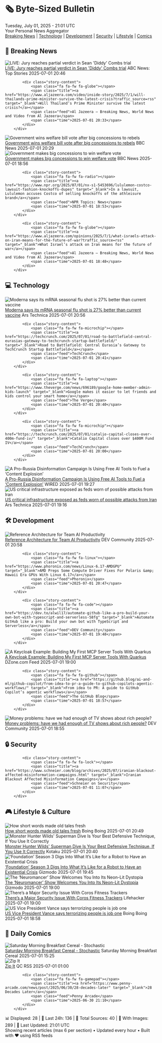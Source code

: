 <!-- Processing 54 RSS feeds at 2025-07-01 21:01:44 UTC -->
<!-- Processing: Saturday Morning Breakfast Cereal -->
<!-- Processing: Penny Arcade -->
<!-- Processing: Poorly Drawn Lines -->
<!-- Processing: Cyanide & Happiness -->
<!-- Processing: Questionable Content -->
<!-- Processing: Dinosaur Comics -->
<!-- Processing: CNN Top Stories -->
<!-- Processing: CNN Breaking News -->
<!-- Processing: BBC Breaking News -->
<!-- Processing: Al Jazeera Breaking News -->
<!-- Processing: NPR News -->
<!-- Processing: ABC News Breaking -->
<!-- Processing: NBC News Breaking -->
<!-- Processing: Guardian World News -->
<!-- Processing: TechCrunch -->
<!-- Processing: The Verge -->
<!-- Processing: Ars Technica -->
<!-- Processing: O'Reilly Radar -->
<!-- Processing: WIRED -->
<!-- Processing: Slashdot -->
<!-- Processing: Dev.to -->
<!-- Processing: StackOverflow Blog -->
<!-- Processing: Phoronix Linux News -->
<!-- Processing: It's FOSS -->
<!-- Processing: DistroWatch -->
<!-- Processing: Linux.com -->
<!-- Processing: Red Hat Blog -->
<!-- Processing: GitHub Blog -->
<!-- Processing: Martin Fowler -->
<!-- Processing: The Pragmatic Engineer -->
<!-- Processing: Kotaku -->
<!-- Processing: Boing Boing -->
<!-- Processing: Krebs on Security -->
<!-- Processing: Schneier on Security -->
<!-- Generated 14 new posts out of 34 feeds processed -->
<div class="newspaper-header">
    <h1 class="newspaper-title">🗞️ Byte-Sized Bulletin</h1>
    <div class="newspaper-date">Tuesday, July 01, 2025 - 21:01 UTC</div>
    <div class="newspaper-subtitle">Your Personal News Aggregator</div>
</div>

<div class="newspaper-nav">
    <a href="#breaking">Breaking News</a> |
    <a href="#tech">Technology</a> |
    <a href="#dev">Development</a> |
    <a href="#security">Security</a> |
    <a href="#lifestyle">Lifestyle</a> |
    <a href="#webcomics">Comics</a>
</div>

<div class="news-section breaking-news" id="breaking">
<h2 class="section-header">🚨 Breaking News</h2>
<div class="stories-container">
<div class="story">
            <img src="https://s.abcnews.com/images/US/abcnewsl2-abc-ml-250107_1736267930623_hpMain_4x3t_384.jpg" alt="LIVE:  Jury reaches partial verdict in Sean &#x27;Diddy&#x27; Combs trial" class="story-image" loading="lazy" onerror="this.style.display='none'">
            <div class="story-content">
                <span class="fa fa-fw fa-tv"></span>
                <span class="title"><a href="https://abcnews.go.com/Live/video/abcnews-live-41463246" target="_blank">LIVE:  Jury reaches partial verdict in Sean &#x27;Diddy&#x27; Combs trial</a></span>
                <span class="feed">ABC News: Top Stories</span>
                <span class="time">2025-07-01 20:46</span>
            </div>
        </div>
<div class="story">
            
            <div class="story-content">
                <span class="fa fa-fw fa-globe"></span>
                <span class="title"><a href="https://www.aljazeera.com/video/inside-story/2025/7/1/will-thailands-prime-minister-survive-the-latest-crisis?traffic_source=rss" target="_blank">Will Thailand’s Prime Minister survive the latest crisis?</a></span>
                <span class="feed">Al Jazeera – Breaking News, World News and Video from Al Jazeera</span>
                <span class="time">2025-07-01 20:33</span>
            </div>
        </div>
<div class="story">
            <img src="https://ichef.bbci.co.uk/ace/standard/240/cpsprodpb/a5c3/live/f7ea0850-56b3-11f0-9074-8989d8c97d87.jpg" alt="Government wins welfare bill vote after big concessions to rebels" class="story-image" loading="lazy" onerror="this.style.display='none'">
            <div class="story-content">
                <span class="fa fa-fw fa-flag"></span>
                <span class="title"><a href="https://www.bbc.com/news/articles/cly8877x3z2o" target="_blank">Government wins welfare bill vote after big concessions to rebels</a></span>
                <span class="feed">BBC News</span>
                <span class="time">2025-07-01 20:29</span>
            </div>
        </div>
<div class="story">
            <img src="https://ichef.bbci.co.uk/ace/standard/240/cpsprodpb/9b4d/live/abd9f630-56ab-11f0-9261-abd7e0261bf5.jpg" alt="Government makes big concessions to win welfare vote" class="story-image" loading="lazy" onerror="this.style.display='none'">
            <div class="story-content">
                <span class="fa fa-fw fa-flag"></span>
                <span class="title"><a href="https://www.bbc.com/news/articles/cly8877x3z2o" target="_blank">Government makes big concessions to win welfare vote</a></span>
                <span class="feed">BBC News</span>
                <span class="time">2025-07-01 18:56</span>
            </div>
        </div>
<div class="story">
            
            <div class="story-content">
                <span class="fa fa-fw fa-radio"></span>
                <span class="title"><a href="https://www.npr.org/2025/07/01/nx-s1-5453696/lululemon-costco-lawsuit-fashion-knockoffs-dupes" target="_blank">In a lawsuit, Lululemon accuses Costco of selling knockoffs of the athleisure brand</a></span>
                <span class="feed">NPR Topics: News</span>
                <span class="time">2025-07-01 18:53</span>
            </div>
        </div>
<div class="story">
            
            <div class="story-content">
                <span class="fa fa-fw fa-globe"></span>
                <span class="title"><a href="https://www.aljazeera.com/opinions/2025/7/1/what-israels-attack-on-iran-means-for-the-future-of-war?traffic_source=rss" target="_blank">What Israel’s attack on Iran means for the future of war</a></span>
                <span class="feed">Al Jazeera – Breaking News, World News and Video from Al Jazeera</span>
                <span class="time">2025-07-01 18:48</span>
            </div>
        </div>
</div>
</div>
<div class="news-section tech-news" id="tech">
<h2 class="section-header">💻 Technology</h2>
<div class="stories-container">
<div class="story">
            <img src="https://cdn.arstechnica.net/wp-content/uploads/2025/07/GettyImages-2158427559-500x500.jpg" alt="Moderna says its mRNA seasonal flu shot is 27% better than current vaccine" class="story-image" loading="lazy" onerror="this.style.display='none'">
            <div class="story-content">
                <span class="fa fa-fw fa-cog"></span>
                <span class="title"><a href="https://arstechnica.com/health/2025/07/moderna-says-its-mrna-seasonal-flu-shot-is-27-better-than-current-vaccine/" target="_blank">Moderna says its mRNA seasonal flu shot is 27% better than current vaccine</a></span>
                <span class="feed">Ars Technica</span>
                <span class="time">2025-07-01 20:56</span>
            </div>
        </div>
<div class="story">
            
            <div class="story-content">
                <span class="fa fa-fw fa-microchip"></span>
                <span class="title"><a href="https://techcrunch.com/2025/07/01/road-to-battlefield-central-eurasias-gateway-to-techcrunch-startup-battlefield/" target="_blank">Road to Battlefield: Central Eurasia’s Gateway to TechCrunch Startup Battlefield</a></span>
                <span class="feed">TechCrunch</span>
                <span class="time">2025-07-01 20:41</span>
            </div>
        </div>
<div class="story">
            
            <div class="story-content">
                <span class="fa fa-fw fa-laptop"></span>
                <span class="title"><a href="https://www.theverge.com/news/696189/google-home-member-admin-kids-launch" target="_blank">Google makes it easier to let friends and kids control your smart home</a></span>
                <span class="feed">The Verge</span>
                <span class="time">2025-07-01 20:40</span>
            </div>
        </div>
<div class="story">
            
            <div class="story-content">
                <span class="fa fa-fw fa-microchip"></span>
                <span class="title"><a href="https://techcrunch.com/2025/07/01/catalio-capital-closes-over-400m-fund-iv/" target="_blank">Catalio Capital closes over $400M Fund IV</a></span>
                <span class="feed">TechCrunch</span>
                <span class="time">2025-07-01 20:00</span>
            </div>
        </div>
<div class="story">
            <img src="https://media.wired.com/photos/68633341f7fb33b977c5d7e5/master/pass/politics_russiandisinfo_getty.jpg" alt="A Pro-Russia Disinformation Campaign Is Using Free AI Tools to Fuel a ‘Content Explosion’" class="story-image" loading="lazy" onerror="this.style.display='none'">
            <div class="story-content">
                <span class="fa fa-fw fa-bolt"></span>
                <span class="title"><a href="https://www.wired.com/story/pro-russia-disinformation-campaign-free-ai-tools/" target="_blank">A Pro-Russia Disinformation Campaign Is Using Free AI Tools to Fuel a ‘Content Explosion’</a></span>
                <span class="feed">WIRED</span>
                <span class="time">2025-07-01 19:27</span>
            </div>
        </div>
<div class="story">
            <img src="https://cdn.arstechnica.net/wp-content/uploads/2025/07/waste-water-treatment-plant-500x500.jpg" alt="US critical infrastructure exposed as feds worn of possible attacks from Iran" class="story-image" loading="lazy" onerror="this.style.display='none'">
            <div class="story-content">
                <span class="fa fa-fw fa-cog"></span>
                <span class="title"><a href="https://arstechnica.com/security/2025/07/feds-warn-of-possible-cyber-attacks-by-iran-on-us-critical-infrastructure/" target="_blank">US critical infrastructure exposed as feds worn of possible attacks from Iran</a></span>
                <span class="feed">Ars Technica</span>
                <span class="time">2025-07-01 19:16</span>
            </div>
        </div>
</div>
</div>
<div class="news-section dev-news" id="dev">
<h2 class="section-header">🛠️ Development</h2>
<div class="stories-container">
<div class="story">
            <img src="https://media2.dev.to/dynamic/image/width=800%2Cheight=%2Cfit=scale-down%2Cgravity=auto%2Cformat=auto/https%3A%2F%2Fdev-to-uploads.s3.amazonaws.com%2Fuploads%2Farticles%2Fm8sg64cbldiwlz1txf44.png" alt="Reference Architecture for Team AI Productivity" class="story-image" loading="lazy" onerror="this.style.display='none'">
            <div class="story-content">
                <span class="fa fa-fw fa-code"></span>
                <span class="title"><a href="https://dev.to/leading-edje/reference-architecture-for-team-ai-productivity-1dpi" target="_blank">Reference Architecture for Team AI Productivity</a></span>
                <span class="feed">DEV Community</span>
                <span class="time">2025-07-01 20:58</span>
            </div>
        </div>
<div class="story">
            
            <div class="story-content">
                <span class="fa fa-fw fa-linux"></span>
                <span class="title"><a href="https://www.phoronix.com/news/Linux-6.17-AMDGPU" target="_blank">AMD Preps Some Compute Driver Fixes For Polaris &amp; Hawaii Era GPUs With Linux 6.17</a></span>
                <span class="feed">Phoronix</span>
                <span class="time">2025-07-01 20:47</span>
            </div>
        </div>
<div class="story">
            
            <div class="story-content">
                <span class="fa fa-fw fa-code"></span>
                <span class="title"><a href="https://dev.to/alwil17/automate-github-like-a-pro-build-your-own-bot-with-typescript-and-serverless-58fg" target="_blank">Automate GitHub like a pro: Build your own bot with TypeScript and Serverless</a></span>
                <span class="feed">DEV Community</span>
                <span class="time">2025-07-01 19:48</span>
            </div>
        </div>
<div class="story">
            <img src="https://dz2cdn1.dzone.com/thumbnail?fid=18486989&w=600" alt="A Keycloak Example: Building My First MCP Server Tools With Quarkus" class="story-image" loading="lazy" onerror="this.style.display='none'">
            <div class="story-content">
                <span class="fa fa-fw fa-newspaper"></span>
                <span class="title"><a href="https://dzone.com/articles/keycloak-mcp-server-tools-quarkus" target="_blank">A Keycloak Example: Building My First MCP Server Tools With Quarkus</a></span>
                <span class="feed">DZone.com Feed</span>
                <span class="time">2025-07-01 19:00</span>
            </div>
        </div>
<div class="story">
            
            <div class="story-content">
                <span class="fa fa-fw fa-github"></span>
                <span class="title"><a href="https://github.blog/ai-and-ml/github-copilot/from-idea-to-pr-a-guide-to-github-copilots-agentic-workflows/" target="_blank">From idea to PR: A guide to GitHub Copilot’s agentic workflows</a></span>
                <span class="feed">The GitHub Blog</span>
                <span class="time">2025-07-01 18:57</span>
            </div>
        </div>
<div class="story">
            <img src="https://media2.dev.to/dynamic/image/width=800%2Cheight=%2Cfit=scale-down%2Cgravity=auto%2Cformat=auto/https%3A%2F%2Fi.guim.co.uk%2Fimg%2Fmedia%2F105de95c357a5bcdbf32c4ba4f76d6c89fdfcaac%2F685_0_2250_1800%2Fmaster%2F2250.jpg%3Fwidth%3D1200%26height%3D630%26quality%3D85%26auto%3Dformat%26fit%3Dcrop%26overlay-align%3Dbottom%252Cleft%26overlay-width%3D100p%26overlay-base64%3DL2ltZy9zdGF0aWMvb3ZlcmxheXMvdGctZGVmYXVsdC5wbmc%26enable%3Dupscale%26s%3D7481fff4acc49e40d6d247a25e4cbf93" alt="Money problems: have we had enough of TV shows about rich people?" class="story-image" loading="lazy" onerror="this.style.display='none'">
            <div class="story-content">
                <span class="fa fa-fw fa-code"></span>
                <span class="title"><a href="https://dev.to/popcorn_tv/money-problems-have-we-had-enough-of-tv-shows-about-rich-people-31pd" target="_blank">Money problems: have we had enough of TV shows about rich people?</a></span>
                <span class="feed">DEV Community</span>
                <span class="time">2025-07-01 18:55</span>
            </div>
        </div>
</div>
</div>
<div class="news-section security-news" id="security">
<h2 class="section-header">🔒 Security</h2>
<div class="stories-container">
<div class="story">
            
            <div class="story-content">
                <span class="fa fa-fw fa-lock"></span>
                <span class="title"><a href="https://www.schneier.com/blog/archives/2025/07/iranian-blackout-affected-misinformation-campaigns.html" target="_blank">Iranian Blackout Affected Misinformation Campaigns</a></span>
                <span class="feed">Schneier on Security</span>
                <span class="time">2025-07-01 11:07</span>
            </div>
        </div>
</div>
</div>
<div class="news-section lifestyle-news" id="lifestyle">
<h2 class="section-header">🎮 Lifestyle & Culture</h2>
<div class="stories-container">
<div class="story">
            <img src="https://i0.wp.com/boingboing.net/wp-content/uploads/2025/07/old-greek-tales.jpg?fit=1200%2C1735&amp;quality=60&amp;ssl=1" alt="How short words made old tales fresh" class="story-image" loading="lazy" onerror="this.style.display='none'">
            <div class="story-content">
                <span class="fa fa-fw fa-arrow-right"></span>
                <span class="title"><a href="https://boingboing.net/2025/07/01/how-short-words-made-old-tales-fresh.html" target="_blank">How short words made old tales fresh</a></span>
                <span class="feed">Boing Boing</span>
                <span class="time">2025-07-01 20:49</span>
            </div>
        </div>
<div class="story">
            <img src="https://i.kinja-img.com/image/upload/c_fit,q_80,w_636/1480114759b19589687e93fdc42d11a3.gif" alt="Monster Hunter Wilds&#x27; Superman Dive Is Your Best Defensive Technique, If You Use It Correctly" class="story-image" loading="lazy" onerror="this.style.display='none'">
            <div class="story-content">
                <span class="fa fa-fw fa-gamepad"></span>
                <span class="title"><a href="https://kotaku.com/monster-hunter-wilds-mhw-diving-defense-roll-1851785410" target="_blank">Monster Hunter Wilds&#x27; Superman Dive Is Your Best Defensive Technique, If You Use It Correctly</a></span>
                <span class="feed">Kotaku</span>
                <span class="time">2025-07-01 20:40</span>
            </div>
        </div>
<div class="story">
            <img src="https://gizmodo.com/app/uploads/2025/06/Foundation_LauraBirn.jpg" alt="‘Foundation’ Season 3 Digs Into What It’s Like for a Robot to Have an Existential Crisis" class="story-image" loading="lazy" onerror="this.style.display='none'">
            <div class="story-content">
                <span class="fa fa-fw fa-computer"></span>
                <span class="title"><a href="https://gizmodo.com/foundation-season-3-digs-into-what-its-like-for-a-robot-to-have-an-existential-crisis-2000620931" target="_blank">‘Foundation’ Season 3 Digs Into What It’s Like for a Robot to Have an Existential Crisis</a></span>
                <span class="feed">Gizmodo</span>
                <span class="time">2025-07-01 19:45</span>
            </div>
        </div>
<div class="story">
            <img src="https://gizmodo.com/app/uploads/2025/06/Neuromancer.jpg" alt="The ‘Neuromancer’ Show Welcomes You Into Its Neon-Lit Dystopia" class="story-image" loading="lazy" onerror="this.style.display='none'">
            <div class="story-content">
                <span class="fa fa-fw fa-computer"></span>
                <span class="title"><a href="https://gizmodo.com/neuromancer-apple-tv-trailer-cyberpunk-2000622392" target="_blank">The ‘Neuromancer’ Show Welcomes You Into Its Neon-Lit Dystopia</a></span>
                <span class="feed">Gizmodo</span>
                <span class="time">2025-07-01 19:00</span>
            </div>
        </div>
<div class="story">
            <img src="https://lifehacker.com/imagery/articles/01JZ3CHHGN02ZZKZ1GBAE8HHSD/hero-image.webp" alt="There’s a Major Security Issue With Coros Fitness Trackers" class="story-image" loading="lazy" onerror="this.style.display='none'">
            <div class="story-content">
                <span class="fa fa-fw fa-life-ring"></span>
                <span class="title"><a href="https://lifehacker.com/health/coros-fitness-trackers-have-a-major-security-issue?utm_medium=RSS" target="_blank">There’s a Major Security Issue With Coros Fitness Trackers</a></span>
                <span class="feed">Lifehacker</span>
                <span class="time">2025-07-01 19:00</span>
            </div>
        </div>
<div class="story">
            <img src="https://i0.wp.com/boingboing.net/wp-content/uploads/2025/06/0_Meme-depicting-JD-Vance-as-bald.jpg?fit=810%2C539&amp;quality=60&amp;ssl=1" alt="US Vice President Vance says terrorizing people is job one" class="story-image" loading="lazy" onerror="this.style.display='none'">
            <div class="story-content">
                <span class="fa fa-fw fa-arrow-right"></span>
                <span class="title"><a href="https://boingboing.net/2025/07/01/us-vice-president-vance-says-terrorizing-people-is-job-one.html" target="_blank">US Vice President Vance says terrorizing people is job one</a></span>
                <span class="feed">Boing Boing</span>
                <span class="time">2025-07-01 18:58</span>
            </div>
        </div>
</div>
</div>
<div class="news-section webcomics-section" id="webcomics">
<h2 class="section-header">🎨 Daily Comics</h2>
<div class="stories-container">
<div class="story">
            <img src="https://www.smbc-comics.com/comics/1750828096-20250701.png" alt="Saturday Morning Breakfast Cereal - Stochastic" class="story-image" loading="lazy" onerror="this.style.display='none'">
            <div class="story-content">
                <span class="fa fa-fw fa-smile"></span>
                <span class="title"><a href="https://www.smbc-comics.com/comic/stochastic" target="_blank">Saturday Morning Breakfast Cereal - Stochastic</a></span>
                <span class="feed">Saturday Morning Breakfast Cereal</span>
                <span class="time">2025-07-01 15:25</span>
            </div>
        </div>
<div class="story">
            <img src="http://www.questionablecontent.net/comics/5603.png" alt="Zip It" class="story-image" loading="lazy" onerror="this.style.display='none'">
            <div class="story-content">
                <span class="fa fa-fw fa-music"></span>
                <span class="title"><a href="http://questionablecontent.net/view.php?comic=5603" target="_blank">Zip It</a></span>
                <span class="feed">QC RSS</span>
                <span class="time">2025-07-01 01:00</span>
            </div>
        </div>
<div class="story">
            
            <div class="story-content">
                <span class="fa fa-fw fa-gamepad"></span>
                <span class="title"><a href="https://www.penny-arcade.com/news/post/2025/06/30/28-decades-later" target="_blank">28 Decades Later</a></span>
                <span class="feed">Penny Arcade</span>
                <span class="time">2025-06-30 21:10</span>
            </div>
        </div>
</div>
</div>

<div class="newspaper-footer">
    <div class="stats">
        📊 Displayed: 28 | 📅 Last 24h: 136 | 📡 Total Sources: 40 | 📸 With Images: 289 |
        🔄 Last Updated: 21:01 UTC
    </div>
    <div class="footer-note">
        Showing recent articles (max 6 per section) • Updated every hour • Built with ❤️ using RSS feeds
    </div>
</div>
